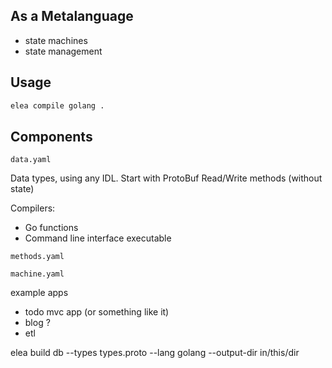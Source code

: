 


## As a Metalanguage

- state machines
- state management


## Usage

```bash
elea compile golang .
```


## Components

`data.yaml`

Data types, using any IDL. Start with ProtoBuf
Read/Write methods (without state)

Compilers:
 - Go functions
 - Command line interface executable


`methods.yaml`

`machine.yaml`



example apps
- todo mvc app (or something like it)
- blog ?
- etl




elea build db --types types.proto --lang golang --output-dir in/this/dir 
